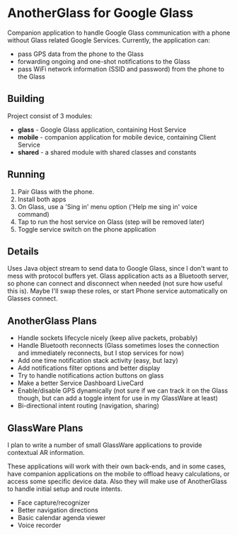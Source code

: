 # AnotherGlass for Google Glass

Companion application to handle Google Glass communication with a phone without Glass related Google Services.
Currently, the application can:
 * pass GPS data from the phone to the Glass
 * forwarding ongoing and one-shot notifications to the Glass
 * pass WiFi network information (SSID and password) from the phone to the Glass

## Building

Project consist of 3 modules:
* **glass** - Google Glass application, containing Host Service
* **mobile** - companion application for mobile device, containing Client Service
* **shared** - a shared module with shared classes and constants

## Running
1. Pair Glass with the phone.
2. Install both apps
3. On Glass, use a 'Sing in' menu option ('Help me sing in' voice command)
4. Tap to run the host service on Glass (step will be removed later)
5. Toggle service switch on the phone application

## Details

Uses Java object stream to send data to Google Glass, since I don't want to mess with protocol buffers yet.
Glass application acts as a Bluetooth server, so phone can connect and disconnect when needed (not sure how useful this is). Maybe I'll swap these roles, or start Phone service automatically on Glasses connect.

## AnotherGlass Plans

* Handle sockets lifecycle nicely (keep alive packets, probably)
* Handle Bluetooth reconnects (Glass sometimes loses the connection and immediately reconnects, but I stop services for now)
* Add one time notification stack activity (easy, but lazy)
* Add notifications filter options and better display
* Try to handle notifications action buttons on glass
* Make a better Service Dashboard LiveCard
* Enable/disable GPS dynamically (not sure if we can track it on the Glass though, but can add a toggle intent for use in my GlassWare at least)
* Bi-directional intent routing (navigation, sharing)


## GlassWare Plans

I plan to write a number of small GlassWare applications to provide contextual AR information.

These applications will work with their own back-ends, and in some cases, have companion applications on the mobile to offload heavy calculations, or access some specific device data.
Also they will make use of AnotherGlass to handle initial setup and route intents.

* Face capture/recognizer
* Better navigation directions
* Basic calendar agenda viewer
* Voice recorder
